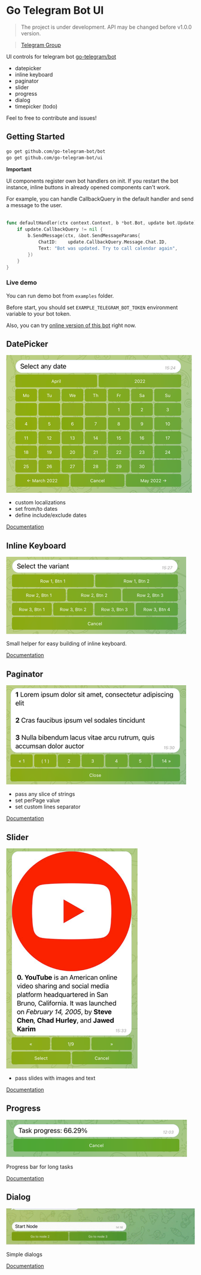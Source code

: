 # Go Telegram Bot UI

> The project is under development. API may be changed before v1.0.0 version.

> [Telegram Group](https://t.me/gotelegrambotui)

UI controls for telegram bot [go-telegram/bot](https://github.com/go-telegram/bot)

- datepicker
- inline keyboard
- paginator
- slider
- progress
- dialog
- timepicker (todo)

Feel to free to contribute and issues!

## Getting Started

```bash
go get github.com/go-telegram-bot/bot
go get github.com/go-telegram-bot/ui
```

**Important**

UI components register own bot handlers on init. 
If you restart the bot instance, inline buttons in already opened components can't work.

For example, you can handle CallbackQuery in the default handler and send a message to the user.

```go

func defaultHandler(ctx context.Context, b *bot.Bot, update bot.Update)  {
	if update.CallbackQuery != nil {
		b.SendMessage(ctx, &bot.SendMessageParams{
			ChatID:    update.CallbackQuery.Message.Chat.ID, 
			Text: "Bot was updated. Try to call calendar again",
		})  
	}
}
```

### Live demo

You can run demo bot from `examples` folder.

Before start, you should set `EXAMPLE_TELEGRAM_BOT_TOKEN` environment variable to your bot token.

Also, you can try [online version of this bot](https://t.me/gotelegramuidemobot) right now.

## DatePicker

![datepicker_1.png](datepicker/datepicker.png)

- custom localizations
- set from/to dates
- define include/exclude dates

[Documentation](datepicker/readme.md)

## Inline Keyboard

![inline_keyboard.png](keyboard/inline/inline_keyboard.png)

Small helper for easy building of inline keyboard.

[Documentation](keyboard/inline/readme.md)

## Paginator

![paginator.png](paginator/paginator.png)

- pass any slice of strings
- set perPage value
- set custom lines separator

[Documentation](paginator/readme.md)

## Slider

![slider.png](slider/slider.png)

- pass slides with images and text

[Documentation](slider/readme.md)

## Progress

![progress.png](progress/progress.png)

Progress bar for long tasks

[Documentation](progress/readme.md)

## Dialog

![dialog.gif](dialog/dialog.gif)

Simple dialogs

[Documentation](dialog/readme.md)
